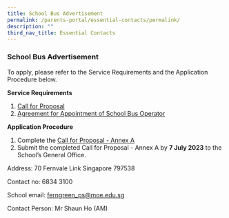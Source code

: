 ```yaml
---
title: School Bus Advertisement
permalink: /parents-portal/essential-contacts/permalink/
description: ""
third_nav_title: Essential Contacts
---
```

### School Bus Advertisement

To apply, please refer to the Service Requirements and the Application Procedure below.

**Service Requirements**

1.  [Call for Proposal](/files/call%20for%20proposal.pdf)
2.  [Agreement for Appointment of School Bus Operator](/files/agreement%20for%20appointment%20of%20school%20bus%20operator.pdf)

**Application Procedure**

1.  Complete the [Call for Proposal - Annex A](https://www.ferngreenpri.moe.edu.sg/files/School%20Bus/call%20for%20proposal%20annex%20a%20(version%20june%202023).pdf)
2.  Submit the completed Call for Proposal - Annex A by **7 July 2023** to the School’s General Office.

Address: 70 Fernvale Link Singapore 797538

Contact no: 6834 3100

School email: [ferngreen\_ps@moe.edu.sg](mailto:ferngreen_ps@moe.edu.sg)

Contact Person: Mr Shaun Ho (AM)